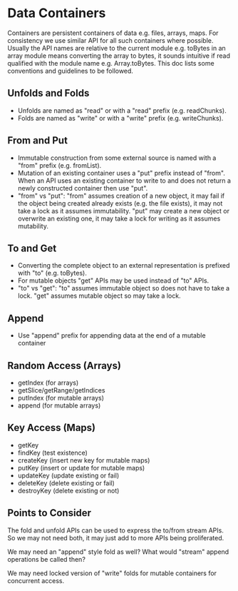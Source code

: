 # Data Containers

Containers are persistent containers of data e.g. files, arrays, maps. For
consistency we use similar API for all such containers where possible. Usually
the API names are relative to the current module e.g. toBytes in an array
module means converting the array to bytes, it sounds intuitive if read
qualified with the module name e.g. Array.toBytes. This doc lists some
conventions and guidelines to be followed.

## Unfolds and Folds

* Unfolds are named as "read" or with a "read" prefix (e.g. readChunks).
* Folds are named as "write" or with a "write" prefix (e.g. writeChunks).

## From and Put

* Immutable construction from some external source is named with a "from"
  prefix (e.g.  fromList).
* Mutation of an existing container uses a "put" prefix instead of "from". When
  an API uses an existing container to write to and does not return a newly
  constructed container then use "put".
* "from" vs "put": "from" assumes creation of a new object, it may fail if the
  object being created already exists (e.g. the file exists), it may not take a
  lock as it assumes immutability. "put" may create a new object or overwrite
  an existing one, it may take a lock for writing as it assumes mutability.

## To and Get

* Converting the complete object to an external representation is prefixed with
  "to" (e.g. toBytes).
* For mutable objects "get" APIs may be used instead of "to" APIs.
* "to" vs "get": "to" assumes immutable object so does not have to take a lock.
  "get" assumes mutable object so may take a lock.

## Append

* Use "append" prefix for appending data at the end of a mutable container

## Random Access (Arrays)

* getIndex (for arrays)
* getSlice/getRange/getIndices
* putIndex (for mutable arrays)
* append (for mutable arrays)

## Key Access (Maps)

* getKey
* findKey (test existence)
* createKey (insert new key for mutable maps)
* putKey (insert or update for mutable maps)
* updateKey (update existing or fail)
* deleteKey  (delete existing or fail)
* destroyKey (delete existing or not)

## Points to Consider

The fold and unfold APIs can be used to express the to/from stream APIs. So we
may not need both, it may just add to more APIs being proliferated.

We may need an "append" style fold as well? What would "stream" append
operations be called then?

We may need locked version of "write" folds for mutable containers for
concurrent access.
